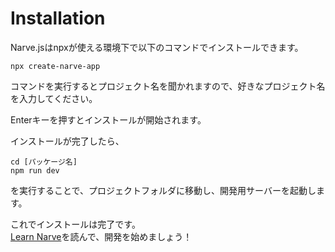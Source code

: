 # Installation
Narve.jsはnpxが使える環境下で以下のコマンドでインストールできます。
```
npx create-narve-app
```
コマンドを実行するとプロジェクト名を聞かれますので、好きなプロジェクト名を入力してください。

Enterキーを押すとインストールが開始されます。

インストールが完了したら、
```
cd [パッケージ名]
npm run dev
```
を実行することで、プロジェクトフォルダに移動し、開発用サーバーを起動します。

これでインストールは完了です。  
[Learn Narve](LearnNarve.md)を読んで、開発を始めましょう！
